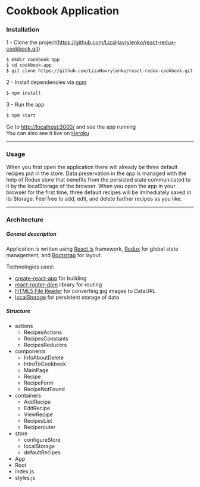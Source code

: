 # Cookbook Application
 
### Installation
 
 1 - Clone the project(https://github.com/LizaHavrylenko/react-redux-cookbook.git)
 ```sh
$ mkdir cookbook-app
$ cd cookbook-app
$ git clone https://github.com/LizaHavrylenko/react-redux-cookbook.git  
```
2 - Install dependencies via [npm](https://www.npmjs.com)
```sh
$ npm install
```
3 - Run the app
```sh
$ npm start
```
Go to [http://localhost:3000/](http://localhost:3000/#/) and see the app running  
You can also see it live on [Heroku](https://react-redux-cookbook.herokuapp.com)

---
### Usage

When you first open the application there will already be three default recipes put in the store. Data preservation in the app is managed with the help of Redux store that benefits from the persisted state communicated to it by the localStorage of the browser. When you open the app in your browser for the first time, three default recipes will be immediately saved in its Storage.  Feel free to add, edit, and delete further recipes as you like. 

---
### Architecture
##### General description
Application is written using [React.js](http://reactjs.net) framework, [Redux](https://github.com/reduxjs/redux) for global state management, and [Bootstrap](https://github.com/twbs/bootstrap) for layout. 

Technologies used:
  - [create-react-app](https://github.com/facebook/create-react-app) for building
  - [react-router-dom](https://github.com/ReactTraining/react-router/tree/master/packages/react-router-dom) library for routing
  - [HTML5 File Reader](https://developer.mozilla.org/en-US/docs/Web/API/FileReader) for converting jpg images to DataURL
  - [localStorage](https://developer.mozilla.org/en-US/docs/Web/API/Storage/LocalStorage) for persistent storage of data
  
  
  
##### Structure  

- actions  
   - RecipesActions  
   - RecipesConstants  
   - RecipesReducers  
- components  
   - InfoAboutDelete  
   - IntroToCookbook  
   - MainPage  
   - Recipe  
   - RecipeForm  
   - RecipeNotFound  
- containers  
   - AddRecipe  
   - EditRecipe  
   - ViewRecipe  
   - RecipesList  
   - Reciperouter  
- store  
   - configureStore  
   - localStorage  
   - defaultRecipes  
- App  
- Root  
- index.js  
- styles.js  



 
 
